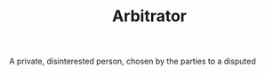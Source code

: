 ---
title: Arbitrator
letter: A
permalink: "/definitions/arbitrator.html"
body: A private, disinterested person, chosen by the parties to a disputed
published_at: '2018-07-07'
source: Black's Law Dictionary
layout: post
---